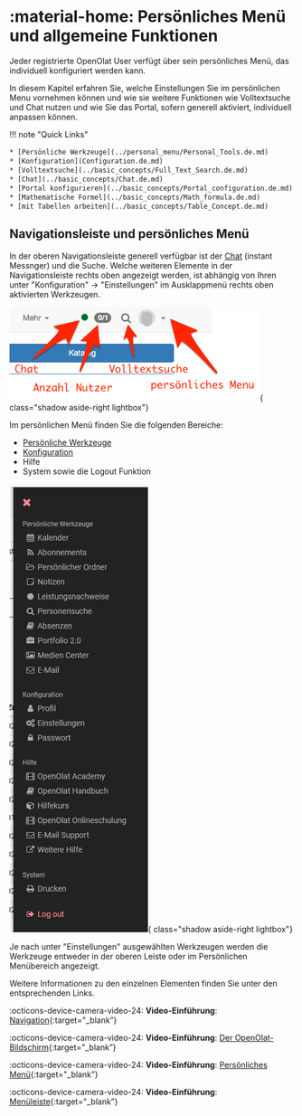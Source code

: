 # :material-home: Persönliches Menü und allgemeine Funktionen

Jeder registrierte OpenOlat User verfügt über sein persönliches Menü, das individuell konfiguriert werden kann.

In diesem Kapitel erfahren Sie, welche
Einstellungen Sie im persönlichen Menu vornehmen können und wie sie weitere
Funktionen wie Volltextsuche und Chat nutzen und wie Sie das Portal, sofern generell aktiviert, individuell anpassen können.

!!! note "Quick Links"

    * [Persönliche Werkzeuge](../personal_menu/Personal_Tools.de.md)
    * [Konfiguration](Configuration.de.md)
    * [Volltextsuche](../basic_concepts/Full_Text_Search.de.md)
    * [Chat](../basic_concepts/Chat.de.md)
    * [Portal konfigurieren](../basic_concepts/Portal_configuration.de.md)
    * [Mathematische Formel](../basic_concepts/Math_formula.de.md)
    * [mit Tabellen arbeiten](../basic_concepts/Table_Concept.de.md)

## Navigationsleiste und persönliches Menü

In der oberen Navigationsleiste generell verfügbar ist der
[Chat](../basic_concepts/Chat.de.md) (instant Messnger) und die Suche. Welche weiteren Elemente in der Navigationsleiste rechts oben angezeigt werden, ist abhängig von Ihren unter "Konfiguration" -> "Einstellungen" im Ausklappmenü rechts oben aktivierten Werkzeugen.

![Navigation](assets/global_navigation_DE.png){ class="shadow aside-right lightbox"}

Im persönlichen Menü finden Sie die folgenden Bereiche:

* [Persönliche Werkzeuge](../personal_menu/Personal_Tools.de.md)
* [Konfiguration](Configuration.de.md)
* Hilfe
* System sowie die Logout Funktion

![Persönliches Menü](assets/Persoenliche_Leiste.png){ class="shadow aside-right lightbox"}

Je nach unter "Einstellungen" ausgewählten Werkzeugen werden die Werkzeuge entweder in der oberen Leiste oder im Persönlichen Menübereich angezeigt.

Weitere Informationen zu den einzelnen Elementen finden Sie unter den entsprechenden Links.

:octicons-device-camera-video-24: **Video-Einführung**: [Navigation](<https://www.youtube.com/embed/kxfVVbfDXMw>){:target="_blank”}

:octicons-device-camera-video-24: **Video-Einführung**: [Der OpenOlat-Bildschirm](<https://www.youtube.com/embed/WbD6ZSgZ02Y>){:target="_blank”}

:octicons-device-camera-video-24: **Video-Einführung**: [Persönliches Menü](<https://www.youtube.com/embed/VxK1EKV7_rc>){:target="_blank”}

:octicons-device-camera-video-24: **Video-Einführung**: [Menüleiste](<https://www.youtube.com/embed/_abUlsfmBcs>){:target="_blank”}
